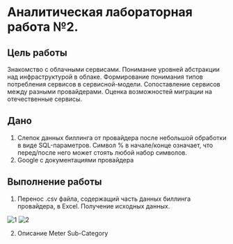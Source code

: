 # Аналитическая лабораторная работа №2.

## Цель работы
Знакомство с облачными сервисами. Понимание уровней абстракции над инфраструктурой в облаке. Формирование понимания типов потребления сервисов в сервисной-модели. Сопоставление сервисов между разными провайдерами. Оценка возможностей миграции на отечественные сервисы.

## Дано
1. Слепок данных биллинга от провайдера после небольшой обработки в виде SQL-параметров. Символ % в начале/конце означает, что перед/после него может стоять любой набор символов.
2. Google с документациями провайдера

## Выполнение работы
1. Перенос .csv файла, содержащий часть данных биллинга провайдера, в Excel. Получение исходных данных.

![1](https://github.com/Waycoolers/White-maned-horses/assets/78429514/5e108100-bd24-44bb-8fee-beb547bd238d)
![2](https://github.com/Waycoolers/White-maned-horses/assets/78429514/08d600ae-24eb-4e2f-8fb0-d25d4bfcc599)

2. Описание Meter Sub-Category

